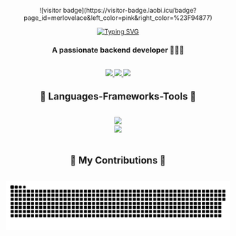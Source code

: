 <p align="center">
![visitor badge](https://visitor-badge.laobi.icu/badge?page_id=merlovelace&left_color=pink&right_color=%23F94877) 
</p>


<p align="center">
<a href="https://git.io/typing-svg"><img src="https://readme-typing-svg.herokuapp.com?font=Righteous&pause=1000&color=554D53&multiline=true&width=435&lines=If%2C+at+first%2C+you+do+not+succeed%2C+call+it+version+1.0." alt="Typing SVG" /></a>
</p>

<h3 align="center">A passionate backend developer 👩🏻‍💻</h3>

<br/>

<div align="center"> 
  <a href="mailto:yollcumerve@gmail.com">
    <img src="https://img.shields.io/badge/Gmail-333333?style=for-the-badge&logo=gmail&logoColor=red" />
  </a>
  <a href="https://www.linkedin.com/in/merve-yolcu-546470243/" target="_blank">
    <img src="https://img.shields.io/badge/LinkedIn-0077B5?style=for-the-badge&logo=linkedin&logoColor=white" target="_blank" />
  </a>
 <!-- <a href="https://salesp07.github.io" target="_blank">
     <img src="https://img.shields.io/badge/Portfolio-FF5722?style=for-the-badge&logo=todoist&logoColor=white" target="_blank" /> 
  </a> -->
   <a href="https://medium.com/@merpassenger" target="_blank">
    <img src="https://img.shields.io/badge/Medium-333333?style=for-the-badge&logo=medium&logoColor=white" target="_blank" />
  </a>
</div>

<h2 align="center">🥂 Languages-Frameworks-Tools 🥂</h2>
<br/>
<div align="center">
    <img src="https://skillicons.dev/icons?i=nodejs,github,golang,javascript,typescript,express,nest,mongodb" /><br>
    <img src="https://skillicons.dev/icons?i=postgresql,mysql,git" />
</div>

</br>

<div align="center">
  <h2>🌳 My Contributions 🌳</h2>
  <br>
  <img alt="snake eating my contributions" src="https://raw.githubusercontent.com/merlovelace/merlovelace/output/github-contribution-grid-snake.svg"" />
  
  <br/><br/><br/>
</div>


